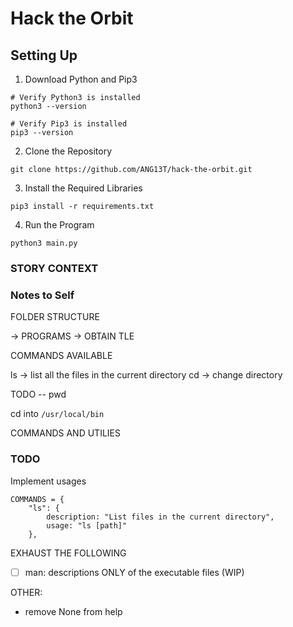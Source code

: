 # Hack the Orbit

## Setting Up

1. Download Python and Pip3

```
# Verify Python3 is installed
python3 --version

# Verify Pip3 is installed
pip3 --version
```

2. Clone the Repository

```
git clone https://github.com/ANG13T/hack-the-orbit.git
```

3. Install the Required Libraries

```
pip3 install -r requirements.txt
```

4. Run the Program

```
python3 main.py
```


### STORY CONTEXT

### Notes to Self
FOLDER STRUCTURE

-> PROGRAMS
-> OBTAIN TLE

COMMANDS AVAILABLE

ls -> list all the files in the current directory
cd -> change directory

TODO -- 
pwd

cd into `/usr/local/bin`

COMMANDS AND UTILIES 


### TODO
Implement usages

```
COMMANDS = {
    "ls": {
        description: "List files in the current directory",
        usage: "ls [path]"
    },
```

EXHAUST THE FOLLOWING
- [ ] man: descriptions ONLY of the executable files (WIP)


OTHER:
- remove None from help
